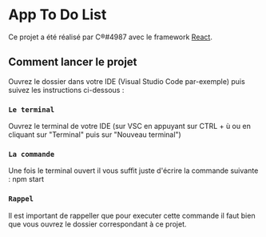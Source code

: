 # App To Do List

Ce projet a été réalisé par C®#4987 avec le framework [React](https://fr.legacy.reactjs.org/).

## Comment lancer le projet

Ouvrez le dossier dans votre IDE (Visual Studio Code par-exemple) puis suivez les instructions ci-dessous :

### `Le terminal`

Ouvrez le terminal de votre IDE (sur VSC en appuyant sur CTRL + ù ou en cliquant sur "Terminal" puis sur "Nouveau terminal")

### `La commande`

Une fois le terminal ouvert il vous suffit juste d'écrire la commande suivante : npm start

### `Rappel`

Il est important de rappeller que pour executer cette commande il faut bien que vous ouvrez le dossier correspondant à ce projet.
